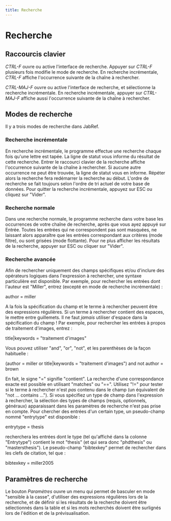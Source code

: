 ```yaml
---
title: Recherche
---
```


# Recherche

## Raccourcis clavier

*CTRL-F* ouvre ou active l'interface de recherche. Appuyer sur *CTRL-F* plusieurs fois modifie le mode de recherche. En recherche incrémentale, *CTRL-F* affiche l'occurrence suivante de la chaîne à rechercher.

*CTRL-MAJ-F* ouvre ou active l'interface de recherche, et sélectionne la recherche incrémentale. En recherche incrémentale, appuyer sur *CTRL-MAJ-F* affiche aussi l'occurrence suivante de la chaîne à rechercher.

## Modes de recherche

Il y a trois modes de recherche dans JabRef.

### Recherche incrémentale

En recherche incrémentale, le programme effectue une recherche chaque fois qu'une lettre est tapée. La ligne de statut vous informe du résultat de cette recherche. Entrer le raccourci clavier de la recherche affiche l'occurrence suivante de la chaîne à rechercher. Si aucune autre occurrence ne peut être trouvée, la ligne de statut vous en informe. Répéter alors la recherche fera redémarrer la recherche au début. L'ordre de recherche se fait toujours selon l'ordre de tri actuel de votre base de données. Pour quitter la recherche incrémentale, appuyez sur ESC ou cliquez sur "Vider".

### Recherche normale

Dans une recherche normale, le programme recherche dans votre base les occurrences de votre chaîne de recherche, après que vous ayez appuyé sur Entrée. Toutes les entrées qui ne correspondent pas sont masquées, ne laissant alors apparaître que les entrées correspondant aux critères (mode filtre), ou sont grisées (mode flottante). Pour ne plus afficher les résultats de la recherche, appuyer sur ESC ou cliquer sur "Vider".

### <a href="" id="advanced"></a> Recherche avancée

Afin de rechercher uniquement des champs spécifiques et/ou d'inclure des opérateurs logiques dans l'expression à rechercher, une syntaxe particulière est disponible. Par exemple, pour rechercher les entrées dont l'auteur est "Miller", entrez (excepté en mode de recherche incrémentale) :

author = miller

A la fois la spécification du champ et le terme à rechercher peuvent être des expressions régulières. Si un terme à rechercher contient des espaces, le mettre entre guillemets. Il ne faut *jamais* utiliser d'espace dans la spécification du champ ! Par exemple, pour rechercher les entrées à propos de traitement d'images, entrez :

title|keywords = "traitement d'images"

Vous pouvez utiliser "and", "or", "not", et les parenthèses de la façon habituelle :

(author = miller or title|keywords = "traitement d'images") and not author = brown

En fait, le signe "=" signifie "contient". La recherche d'une correspondance exacte est possible en utilisant "matches" ou "==". Utilisez "!=" pour tester si le terme à rechercher n'est *pas* contenu dans le champ (un équivalent de "not ... contains ..."). Si vous spécifiez un type de champ dans l'expression à rechercher, la sélection des types de champs (requis, optionnels, généraux) apparaissant dans les paramètres de recherche n'est pas prise en compte. Pour chercher des entrées d'un certain type, un pseudo-champ nommé "entrytype" est disponible :

entrytype = thesis

recherchera les entrées dont le type (tel qu'affiché dans la colonne "Entrytype") contient le mot "thesis" (et qui sera donc "phdthesis" ou "mastersthesis"). Le pseudo-champ "bibtexkey" permet de rechercher dans les clefs de citation, tel que :

bibtexkey = miller2005

## Paramètres de recherche

Le bouton *Paramètres* ouvre un menu qui permet de basculer en mode "sensible à la casse", d'utiliser des expressions régulières lors de la recherche, et de définir si les résultats de la recherche doivent être sélectionnés dans la table et si les mots recherchés doivent être surlignés lors de l'édition et de la prévisualisation.
